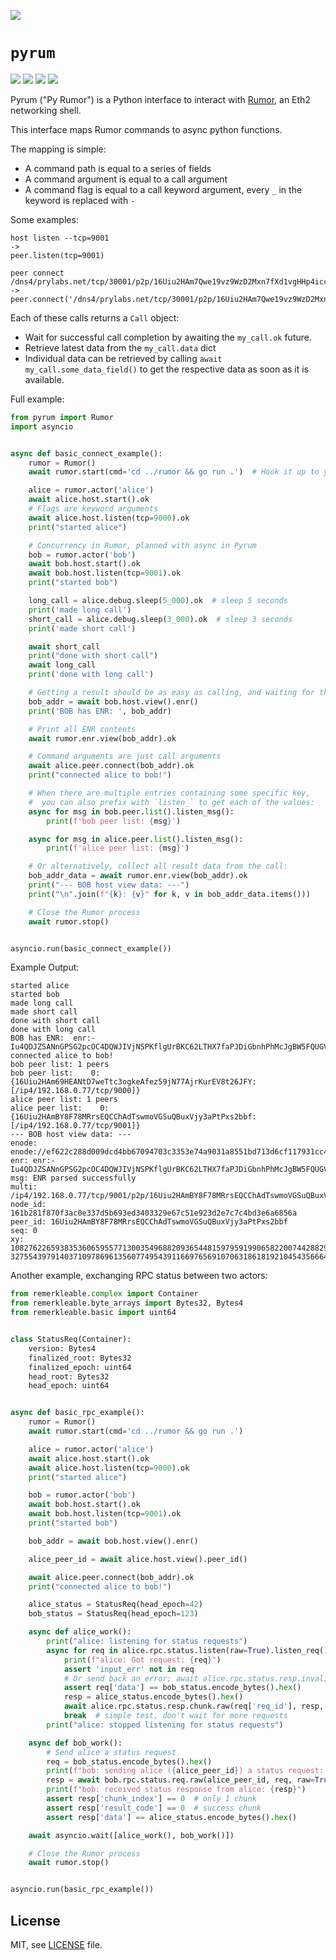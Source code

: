 ![](https://raw.githubusercontent.com/protolambda/pyrum/master/logo.png)

# `pyrum`

[![](https://img.shields.io/pypi/l/pyrum.svg)](https://pypi.python.org/pypi/pyrum) [![](https://img.shields.io/pypi/pyversions/pyrum.svg)](https://pypi.python.org/pypi/pyrum) [![](https://img.shields.io/pypi/status/pyrum.svg)](https://pypi.python.org/pypi/pyrum) [![](https://img.shields.io/pypi/implementation/pyrum.svg)](https://pypi.python.org/pypi/pyrum)

Pyrum ("Py Rumor") is a Python interface to interact with [Rumor](https://github.com/protolambda/rumor), an Eth2 networking shell.

This interface maps Rumor commands to async python functions.

The mapping is simple:
- A command path is equal to a series of fields
- A command argument is equal to a call argument
- A command flag is equal to a call keyword argument, every `_` in the keyword is replaced with `-`

Some examples:

```
host listen --tcp=9001
->
peer.listen(tcp=9001)

peer connect /dns4/prylabs.net/tcp/30001/p2p/16Uiu2HAm7Qwe19vz9WzD2Mxn7fXd1vgHHp4iccuyq7TxwRXoAGfc
->
peer.connect('/dns4/prylabs.net/tcp/30001/p2p/16Uiu2HAm7Qwe19vz9WzD2Mxn7fXd1vgHHp4iccuyq7TxwRXoAGfc')
```

Each of these calls returns a `Call` object:
- Wait for successful call completion by awaiting the `my_call.ok` future.
- Retrieve latest data from the `my_call.data` dict
- Individual data can be retrieved by calling `await my_call.some_data_field()` to get the respective data as soon as it is available.

Full example:

```python
from pyrum import Rumor
import asyncio


async def basic_connect_example():
    rumor = Rumor()
    await rumor.start(cmd='cd ../rumor && go run .')  # Hook it up to your own local version of Rumor, if you like.

    alice = rumor.actor('alice')
    await alice.host.start().ok
    # Flags are keyword arguments
    await alice.host.listen(tcp=9000).ok
    print("started alice")

    # Concurrency in Rumor, planned with async in Pyrum
    bob = rumor.actor('bob')
    await bob.host.start().ok
    await bob.host.listen(tcp=9001).ok
    print("started bob")

    long_call = alice.debug.sleep(5_000).ok  # sleep 5 seconds
    print('made long call')
    short_call = alice.debug.sleep(3_000).ok  # sleep 3 seconds
    print('made short call')

    await short_call
    print("done with short call")
    await long_call
    print('done with long call')

    # Getting a result should be as easy as calling, and waiting for the key we are after
    bob_addr = await bob.host.view().enr()
    print('BOB has ENR: ', bob_addr)

    # Print all ENR contents
    await rumor.enr.view(bob_addr).ok

    # Command arguments are just call arguments
    await alice.peer.connect(bob_addr).ok
    print("connected alice to bob!")

    # When there are multiple entries containing some specific key,
    #  you can also prefix with `listen_` to get each of the values:
    async for msg in bob.peer.list().listen_msg():
        print(f'bob peer list: {msg}')

    async for msg in alice.peer.list().listen_msg():
        print(f'alice peer list: {msg}')

    # Or alternatively, collect all result data from the call:
    bob_addr_data = await rumor.enr.view(bob_addr).ok
    print("--- BOB host view data: ---")
    print("\n".join(f"{k}: {v}" for k, v in bob_addr_data.items()))

    # Close the Rumor process
    await rumor.stop()


asyncio.run(basic_connect_example())
```

Example Output:
```
started alice
started bob
made long call
made short call
done with short call
done with long call
BOB has ENR:  enr:-Iu4QDJZSANnGPSG2pcOC4DQWJIVjNSPKflgUrBKC62LTHX7faPJDiGbnhPhMcJgBW5FQUGVADtzgXwZnYBYWu60o92AgmlkgnY0gmlwhMCoAE2Jc2VjcDI1NmsxoQLvYiwojQCdzUu2cJRwPDNT50qQMahVG9cT1s8ReTHMSoN0Y3CCIymDdWRwgiMp
connected alice to bob!
bob peer list: 1 peers
bob peer list:    0: {16Uiu2HAm69HEANtD7weTtc3ogkeAfez59jN77AjrKurEV8t26JFY: [/ip4/192.168.0.77/tcp/9000]}
alice peer list: 1 peers
alice peer list:    0: {16Uiu2HAmBY8F78MRrsEQCChAdTswmoVGSuQBuxVjy3aPtPxs2bbf: [/ip4/192.168.0.77/tcp/9001]}
--- BOB host view data: ---
enode: enode://ef622c288d009dcd4bb67094703c3353e74a9031a8551bd713d6cf117931cc4a486aec036d6e1e341982d13c09aae879899875d8913d826ef57847399e74776c@192.168.0.77:9001
enr: enr:-Iu4QDJZSANnGPSG2pcOC4DQWJIVjNSPKflgUrBKC62LTHX7faPJDiGbnhPhMcJgBW5FQUGVADtzgXwZnYBYWu60o92AgmlkgnY0gmlwhMCoAE2Jc2VjcDI1NmsxoQLvYiwojQCdzUu2cJRwPDNT50qQMahVG9cT1s8ReTHMSoN0Y3CCIymDdWRwgiMp
msg: ENR parsed successfully
multi: /ip4/192.168.0.77/tcp/9001/p2p/16Uiu2HAmBY8F78MRrsEQCChAdTswmoVGSuQBuxVjy3aPtPxs2bbf
node_id: 161b281f870f3ac0e337d5b693ed3403329e67c51e923d2e7c7c4bd3e6a6856a
peer_id: 16Uiu2HAmBY8F78MRrsEQCChAdTswmoVGSuQBuxVjy3aPtPxs2bbf
seq: 0
xy: 108276226593835360659557713003549688209365448159795919906582200744288296488010 32755439791403710978696135607749543911669765691070631861819210454356664285036
```

Another example, exchanging RPC status between two actors:

```python
from remerkleable.complex import Container
from remerkleable.byte_arrays import Bytes32, Bytes4
from remerkleable.basic import uint64


class StatusReq(Container):
    version: Bytes4
    finalized_root: Bytes32
    finalized_epoch: uint64
    head_root: Bytes32
    head_epoch: uint64


async def basic_rpc_example():
    rumor = Rumor()
    await rumor.start(cmd='cd ../rumor && go run .')

    alice = rumor.actor('alice')
    await alice.host.start().ok
    await alice.host.listen(tcp=9000).ok
    print("started alice")

    bob = rumor.actor('bob')
    await bob.host.start().ok
    await bob.host.listen(tcp=9001).ok
    print("started bob")

    bob_addr = await bob.host.view().enr()

    alice_peer_id = await alice.host.view().peer_id()

    await alice.peer.connect(bob_addr).ok
    print("connected alice to bob!")

    alice_status = StatusReq(head_epoch=42)
    bob_status = StatusReq(head_epoch=123)

    async def alice_work():
        print("alice: listening for status requests")
        async for req in alice.rpc.status.listen(raw=True).listen_req():
            print(f"alice: Got request: {req}")
            assert 'input_err' not in req
            # Or send back an error; await alice.rpc.status.resp.invalid_request(req['req_id'], f"hello! Your request was invalid, because: {req['input_err']}").ok
            assert req['data'] == bob_status.encode_bytes().hex()
            resp = alice_status.encode_bytes().hex()
            await alice.rpc.status.resp.chunk.raw(req['req_id'], resp, done=True).ok
            break  # simple test, don't wait for more requests
        print("alice: stopped listening for status requests")

    async def bob_work():
        # Send alice a status request
        req = bob_status.encode_bytes().hex()
        print(f"bob: sending alice ({alice_peer_id}) a status request: {req}")
        resp = await bob.rpc.status.req.raw(alice_peer_id, req, raw=True).ok
        print(f"bob: received status response from alice: {resp}")
        assert resp['chunk_index'] == 0  # only 1 chunk
        assert resp['result_code'] == 0  # success chunk
        assert resp['data'] == alice_status.encode_bytes().hex()

    await asyncio.wait([alice_work(), bob_work()])

    # Close the Rumor process
    await rumor.stop()


asyncio.run(basic_rpc_example())
```

## License

MIT, see [LICENSE](./LICENSE) file.
